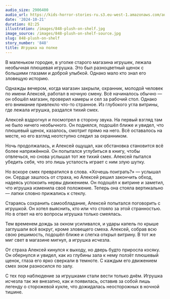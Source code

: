 ```yaml
---
audio_size: 2906400
audio_url: https://kids-horror-stories-ru.s3.eu-west-1.amazonaws.com/audio/848-plush-on-shelf.mp3
date: '2024-10-21'
duration: 02:25
illustration: /images/848-plush-on-shelf.jpg
image_source: /images/848-plush-on-shelf-source.jpg
slug: 848-plush-on-shelf
story_number: '848'
title: Игрушка на полке
---
```


В маленьком городке, в уголке старого магазина игрушек, лежала необычная плюшевая игрушка. Это был разноцветный щенок с большими глазами и доброй улыбкой. Однако мало кто знал его зловещую историю.

Однажды вечером, когда магазин закрыли, охранник, молодой человек по имени Алексей, работал в ночную смену. Всё начиналось обычно — он обошёл магазин, проверил камеры и сел за рабочий стол. Однако его внимание привлекло что-то странное. Из глубокого угла витрины, где лежала игрушка, раздался тихий смех.

Алексей вздрогнул и посмотрел в сторону звука. На первый взгляд там не было ничего необычного. Он поднялся, подошёл ближе и увидел, что плюшевый щенок, казалось, смотрит прямо на него. Всё оставалось на месте, но его взгляд неотступно следил за охранником.

Ночь продолжалась, и Алексей ощущал, как обстановка становится всё более напряжённой. Он попытался углубиться в книгу, чтобы отвлечься, но снова услышал тот же тихий смех. Алексей пытался убедить себя, что это лишь усталость играет с ним злую шутку.

Но вскоре смех превратился в слова. «Хочешь поиграть?» — услышал он. Сердце зашлось от страха, но Алексей решил закончить обход, надеясь успокоить нервы движением. Он подошёл к витрине и заметил, что игрушка изменила своё положение. Теперь она стояла вертикально — лапки словно прижались к стеклу.

Стараясь сохранить самообладание, Алексей попытался поговорить с игрушкой. Он хотел выяснить, кто или что стояло за этой странностью. Но в ответ на его вопросы игрушка только смеялась.

Тем временем дождь за окном усиливался, и удары капель по крыше заглушали всё вокруг, кроме зловещего смеха. Алексей, собрав всю свою решимость, подошёл ближе и слегка открыл витрину. В тот же миг свет в магазине мигнул, а игрушка исчезла.

От страха Алексей кинулся к выходу, но дверь будто приросла косяку. Он обернулся и увидел, как из глубины зала к нему ползёт плюшевый щенок, глаза его ярко сверкали в темноте. С каждым его движением смех эхом разносился по залу.

С тех пор наблюдение за игрушками стали вести только днём. Игрушка исчезла так же внезапно, как и появилась, оставив за собой лишь легенду о сторожевой кукле, что дожидалась неосторожных в ночной тишине.